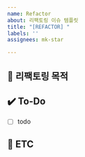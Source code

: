 ```yaml
---
name: Refactor
about: 리팩토링 이슈 템플릿
title: "[REFACTOR] "
labels: ''
assignees: mk-star

---
```


## 🎯 리팩토링 목적
<!-- 리팩토링의 목적과 배경을 설명해 주세요 -->

## ✔️ To-Do
<!-- 해당 작업을 수행하기 위해 해야 할 하위 태스크를 작성해 주세요 -->
- [ ] todo

## 👀 ETC
<!-- 기타 내용을 작성해 주세요 -->
